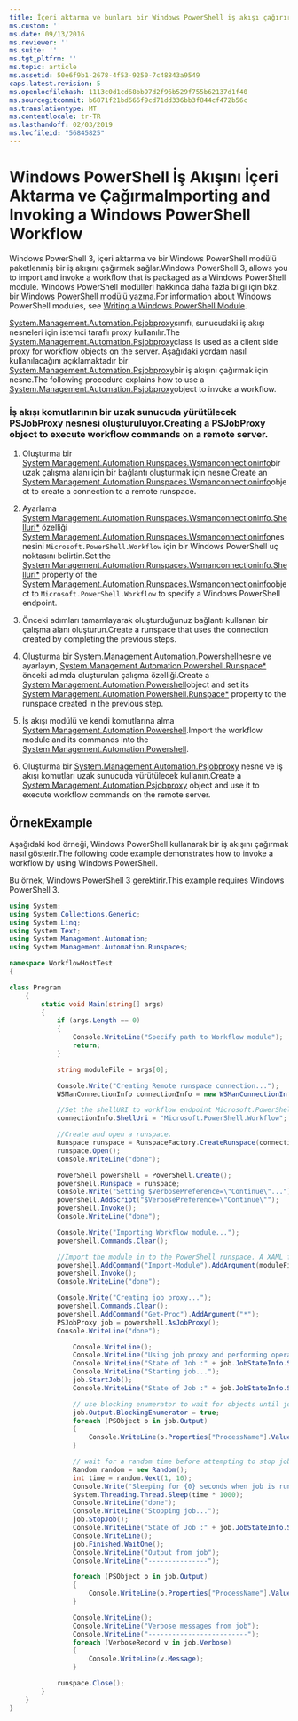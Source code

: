 ```yaml
---
title: İçeri aktarma ve bunları bir Windows PowerShell iş akışı çağırırken | Microsoft Docs
ms.custom: ''
ms.date: 09/13/2016
ms.reviewer: ''
ms.suite: ''
ms.tgt_pltfrm: ''
ms.topic: article
ms.assetid: 50e6f9b1-2678-4f53-9250-7c48843a9549
caps.latest.revision: 5
ms.openlocfilehash: 1113c0d1cd68bb97d2f96b529f755b62137d1f40
ms.sourcegitcommit: b6871f21bd666f9cd71dd336bb3f844cf472b56c
ms.translationtype: MT
ms.contentlocale: tr-TR
ms.lasthandoff: 02/03/2019
ms.locfileid: "56845825"
---
```

# <a name="importing-and-invoking-a-windows-powershell-workflow"></a><span data-ttu-id="eeaa1-102">Windows PowerShell İş Akışını İçeri Aktarma ve Çağırma</span><span class="sxs-lookup"><span data-stu-id="eeaa1-102">Importing and Invoking a Windows PowerShell Workflow</span></span>

<span data-ttu-id="eeaa1-103">Windows PowerShell 3, içeri aktarma ve bir Windows PowerShell modülü paketlenmiş bir iş akışını çağırmak sağlar.</span><span class="sxs-lookup"><span data-stu-id="eeaa1-103">Windows PowerShell 3, allows you to import and invoke a workflow that is packaged as a Windows PowerShell module.</span></span> <span data-ttu-id="eeaa1-104">Windows PowerShell modülleri hakkında daha fazla bilgi için bkz. [bir Windows PowerShell modülü yazma](../module/writing-a-windows-powershell-module.md).</span><span class="sxs-lookup"><span data-stu-id="eeaa1-104">For information about Windows PowerShell modules, see [Writing a Windows PowerShell Module](../module/writing-a-windows-powershell-module.md).</span></span>

<span data-ttu-id="eeaa1-105">[System.Management.Automation.Psjobproxy](/dotnet/api/System.Management.Automation.PSJobProxy)sınıfı, sunucudaki iş akışı nesneleri için istemci taraflı proxy kullanılır.</span><span class="sxs-lookup"><span data-stu-id="eeaa1-105">The [System.Management.Automation.Psjobproxy](/dotnet/api/System.Management.Automation.PSJobProxy)class is used as a client side proxy for workflow objects on the server.</span></span> <span data-ttu-id="eeaa1-106">Aşağıdaki yordam nasıl kullanılacağını açıklamaktadır bir [System.Management.Automation.Psjobproxy](/dotnet/api/System.Management.Automation.PSJobProxy)bir iş akışını çağırmak için nesne.</span><span class="sxs-lookup"><span data-stu-id="eeaa1-106">The following procedure explains how to use a [System.Management.Automation.Psjobproxy](/dotnet/api/System.Management.Automation.PSJobProxy)object to invoke a workflow.</span></span>

### <a name="creating-a-psjobproxy-object-to-execute-workflow-commands-on-a-remote-server"></a><span data-ttu-id="eeaa1-107">İş akışı komutlarının bir uzak sunucuda yürütülecek PSJobProxy nesnesi oluşturuluyor.</span><span class="sxs-lookup"><span data-stu-id="eeaa1-107">Creating a PSJobProxy object to execute workflow commands on a remote server.</span></span>

1. <span data-ttu-id="eeaa1-108">Oluşturma bir [System.Management.Automation.Runspaces.Wsmanconnectioninfo](/dotnet/api/System.Management.Automation.Runspaces.WSManConnectionInfo)bir uzak çalışma alanı için bir bağlantı oluşturmak için nesne.</span><span class="sxs-lookup"><span data-stu-id="eeaa1-108">Create an [System.Management.Automation.Runspaces.Wsmanconnectioninfo](/dotnet/api/System.Management.Automation.Runspaces.WSManConnectionInfo)object to create a connection to a remote runspace.</span></span>

2. <span data-ttu-id="eeaa1-109">Ayarlama [System.Management.Automation.Runspaces.Wsmanconnectioninfo.Shelluri\*](/dotnet/api/System.Management.Automation.Runspaces.WSManConnectionInfo.ShellUri) özelliği [System.Management.Automation.Runspaces.Wsmanconnectioninfo](/dotnet/api/System.Management.Automation.Runspaces.WSManConnectionInfo)nesnesini `Microsoft.PowerShell.Workflow` için bir Windows PowerShell uç noktasını belirtin.</span><span class="sxs-lookup"><span data-stu-id="eeaa1-109">Set the [System.Management.Automation.Runspaces.Wsmanconnectioninfo.Shelluri\*](/dotnet/api/System.Management.Automation.Runspaces.WSManConnectionInfo.ShellUri) property of the [System.Management.Automation.Runspaces.Wsmanconnectioninfo](/dotnet/api/System.Management.Automation.Runspaces.WSManConnectionInfo)object to `Microsoft.PowerShell.Workflow` to specify a Windows PowerShell endpoint.</span></span>

3. <span data-ttu-id="eeaa1-110">Önceki adımları tamamlayarak oluşturduğunuz bağlantı kullanan bir çalışma alanı oluşturun.</span><span class="sxs-lookup"><span data-stu-id="eeaa1-110">Create a runspace that uses the connection created by completing the previous steps.</span></span>

4. <span data-ttu-id="eeaa1-111">Oluşturma bir [System.Management.Automation.Powershell](/dotnet/api/System.Management.Automation.PowerShell)nesne ve ayarlayın, [System.Management.Automation.Powershell.Runspace\*](/dotnet/api/System.Management.Automation.PowerShell.Runspace) önceki adımda oluşturulan çalışma özelliği.</span><span class="sxs-lookup"><span data-stu-id="eeaa1-111">Create a [System.Management.Automation.Powershell](/dotnet/api/System.Management.Automation.PowerShell)object and set its [System.Management.Automation.Powershell.Runspace\*](/dotnet/api/System.Management.Automation.PowerShell.Runspace) property to the runspace created in the previous step.</span></span>

5. <span data-ttu-id="eeaa1-112">İş akışı modülü ve kendi komutlarına alma [System.Management.Automation.Powershell](/dotnet/api/System.Management.Automation.PowerShell).</span><span class="sxs-lookup"><span data-stu-id="eeaa1-112">Import the workflow module and its commands into the [System.Management.Automation.Powershell](/dotnet/api/System.Management.Automation.PowerShell).</span></span>

6. <span data-ttu-id="eeaa1-113">Oluşturma bir [System.Management.Automation.Psjobproxy](/dotnet/api/System.Management.Automation.PSJobProxy) nesne ve iş akışı komutları uzak sunucuda yürütülecek kullanın.</span><span class="sxs-lookup"><span data-stu-id="eeaa1-113">Create a [System.Management.Automation.Psjobproxy](/dotnet/api/System.Management.Automation.PSJobProxy) object and use it to execute workflow commands on the remote server.</span></span>

## <a name="example"></a><span data-ttu-id="eeaa1-114">Örnek</span><span class="sxs-lookup"><span data-stu-id="eeaa1-114">Example</span></span>

<span data-ttu-id="eeaa1-115">Aşağıdaki kod örneği, Windows PowerShell kullanarak bir iş akışını çağırmak nasıl gösterir.</span><span class="sxs-lookup"><span data-stu-id="eeaa1-115">The following code example demonstrates how to invoke a workflow by using Windows PowerShell.</span></span>

<span data-ttu-id="eeaa1-116">Bu örnek, Windows PowerShell 3 gerektirir.</span><span class="sxs-lookup"><span data-stu-id="eeaa1-116">This example requires Windows PowerShell 3.</span></span>

```csharp
using System;
using System.Collections.Generic;
using System.Linq;
using System.Text;
using System.Management.Automation;
using System.Management.Automation.Runspaces;

namespace WorkflowHostTest
{

class Program
    {
        static void Main(string[] args)
        {
            if (args.Length == 0)
            {
                Console.WriteLine("Specify path to Workflow module");
                return;
            }

            string moduleFile = args[0];

            Console.Write("Creating Remote runspace connection...");
            WSManConnectionInfo connectionInfo = new WSManConnectionInfo();

            //Set the shellURI to workflow endpoint Microsoft.PowerShell.Workflow
            connectionInfo.ShellUri = "Microsoft.PowerShell.Workflow";

            //Create and open a runspace.
            Runspace runspace = RunspaceFactory.CreateRunspace(connectionInfo);
            runspace.Open();
            Console.WriteLine("done");

            PowerShell powershell = PowerShell.Create();
            powershell.Runspace = runspace;
            Console.Write("Setting $VerbosePreference=\"Continue\"...");
            powershell.AddScript("$VerbosePreference=\"Continue\"");
            powershell.Invoke();
            Console.WriteLine("done");

            Console.Write("Importing Workflow module...");
            powershell.Commands.Clear();

            //Import the module in to the PowerShell runspace. A XAML file could also be imported directly by using Import-Module.
            powershell.AddCommand("Import-Module").AddArgument(moduleFile);
            powershell.Invoke();
            Console.WriteLine("done");

            Console.Write("Creating job proxy...");
            powershell.Commands.Clear();
            powershell.AddCommand("Get-Proc").AddArgument("*");
            PSJobProxy job = powershell.AsJobProxy();
            Console.WriteLine("done");

                Console.WriteLine();
                Console.WriteLine("Using job proxy and performing operations...");
                Console.WriteLine("State of Job :" + job.JobStateInfo.State.ToString());
                Console.WriteLine("Starting job...");
                job.StartJob();
                Console.WriteLine("State of Job :" + job.JobStateInfo.State.ToString());

                // use blocking enumerator to wait for objects until job finishes
                job.Output.BlockingEnumerator = true;
                foreach (PSObject o in job.Output)
                {
                    Console.WriteLine(o.Properties["ProcessName"].Value.ToString());
                }

                // wait for a random time before attempting to stop job
                Random random = new Random();
                int time = random.Next(1, 10);
                Console.Write("Sleeping for {0} seconds when job is running on another thread...", time);
                System.Threading.Thread.Sleep(time * 1000);
                Console.WriteLine("done");
                Console.WriteLine("Stopping job...");
                job.StopJob();
                Console.WriteLine("State of Job :" + job.JobStateInfo.State.ToString());
                Console.WriteLine();
                job.Finished.WaitOne();
                Console.WriteLine("Output from job");
                Console.WriteLine("---------------");

                foreach (PSObject o in job.Output)
                {
                    Console.WriteLine(o.Properties["ProcessName"].Value.ToString());
                }

                Console.WriteLine();
                Console.WriteLine("Verbose messages from job");
                Console.WriteLine("-------------------------");
                foreach (VerboseRecord v in job.Verbose)
                {
                    Console.WriteLine(v.Message);
                }

            runspace.Close();
        }
    }
}

```